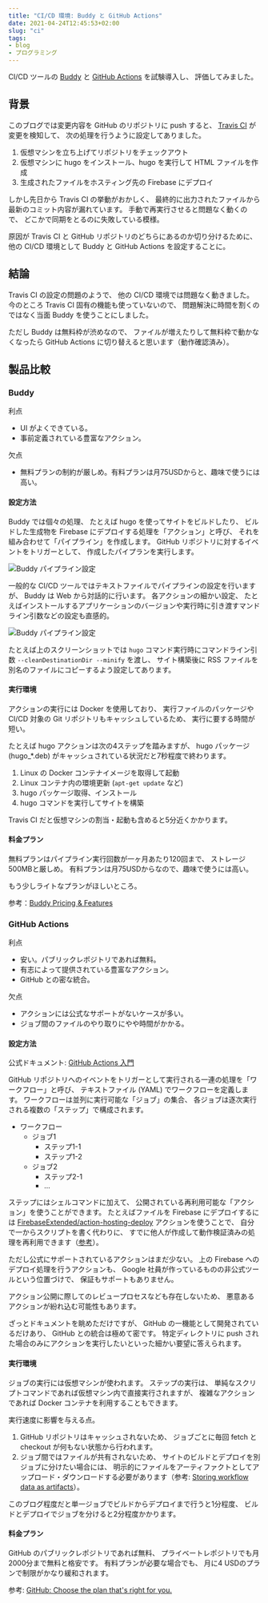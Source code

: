 ```yaml
---
title: "CI/CD 環境: Buddy と GitHub Actions"
date: 2021-04-24T12:45:53+02:00
slug: "ci"
tags:
- blog
- プログラミング
---
```

CI/CD ツールの [Buddy](https://buddy.works/) と [GitHub Actions](https://github.com/features/actions) を試験導入し、
評価してみました。

## 背景

このブログでは変更内容を GitHub のリポジトリに push すると、
[Travis CI](https://travis-ci.com/) が変更を検知して、
次の処理を行うように設定してありました。

1. 仮想マシンを立ち上げてリポジトリをチェックアウト
1. 仮想マシンに hugo をインストール、hugo を実行して HTML ファイルを作成
1. 生成されたファイルをホスティング先の Firebase にデプロイ

しかし先日から Travis CI の挙動がおかしく、
最終的に出力されたファイルから最新のコミット内容が漏れています。
手動で再実行させると問題なく動くので、
どこかで同期をとるのに失敗している模様。

原因が Travis CI と GitHub リポジトリのどちらにあるのか切り分けるために、
他の CI/CD 環境として Buddy と GitHub Actions を設定することに。

## 結論

Travis CI の設定の問題のようで、
他の CI/CD 環境では問題なく動きました。
今のところ Travis CI 固有の機能も使っていないので、
問題解決に時間を割くのではなく当面 Buddy を使うことにしました。

ただし Buddy は無料枠が渋めなので、
ファイルが増えたりして無料枠で動かなくなったら GitHub Actions に切り替えると思います（動作確認済み）。

## 製品比較

### Buddy

利点
* UI がよくできている。
* 事前定義されている豊富なアクション。

欠点
* 無料プランの制約が厳しめ。有料プランは月75USDからと、趣味で使うには高い。

#### 設定方法

Buddy では個々の処理、
たとえば hugo を使ってサイトをビルドしたり、
ビルドした生成物を Firebase にデプロイする処理を「アクション」と呼び、
それを組み合わせて「パイプライン」を作成します。
GitHub リポジトリに対するイベントをトリガーとして、
作成したパイプランを実行します。

![Buddy パイプライン設定](/assets/2021/04/ci/Buddy_pipeline.png)

一般的な CI/CD ツールではテキストファイルでパイプラインの設定を行いますが、
Buddy は Web から対話的に行います。
各アクションの細かい設定、
たとえばインストールするアプリケーションのバージョンや実行時に引き渡すマンドライン引数などの設定も直感的。

![Buddy パイプライン設定](/assets/2021/04/ci/Buddy_action.png)

たとえば上のスクリーンショットでは `hugo` コマンド実行時にコマンドライン引数 `--cleanDestinationDir --minify` を渡し、
サイト構築後に RSS ファイルを別名のファイルにコピーするよう設定してあります。

#### 実行環境

アクションの実行には Docker を使用しており、
実行ファイルのパッケージや CI/CD 対象の Git リポジトリもキャッシュしているため、
実行に要する時間が短い。

たとえば hugo アクションは次の4ステップを踏みますが、
hugo パッケージ (hugo_*.deb) がキャッシュされている状況だと7秒程度で終わります。

1. Linux の Docker コンテナイメージを取得して起動
1. Linux コンテナ内の環境更新 (`apt-get update` など)
1. hugo パッケージ取得、インストール
1. hugo コマンドを実行してサイトを構築

Travis CI だと仮想マシンの割当・起動も含めると5分近くかかります。

#### 料金プラン

無料プランはパイプライン実行回数が一ヶ月あたり120回まで、
ストレージ500MBと厳しめ。
有料プランは月75USDからなので、趣味で使うには高い。

もう少しライトなプランがほしいところ。

参考：[Buddy Pricing & Features](https://buddy.works/pricing)

### GitHub Actions

利点
* 安い。パブリックレポジトリであれば無料。
* 有志によって提供されている豊富なアクション。
* GitHub との密な統合。

欠点
* アクションには公式なサポートがないケースが多い。
* ジョブ間のファイルのやり取りにやや時間がかかる。

#### 設定方法

公式ドキュメント: [GitHub Actions 入門](https://docs.github.com/ja/actions/learn-github-actions/introduction-to-github-actions) 

GitHub リポジトリへのイベントをトリガーとして実行される一連の処理を「ワークフロー」と呼び、
テキストファイル (YAML) でワークフローを定義します。
ワークフローは並列に実行可能な「ジョブ」の集合、
各ジョブは逐次実行される複数の「ステップ」で構成されます。

* ワークフロー
    * ジョブ1
        * ステップ1-1
        * ステップ1-2
    * ジョブ2
        * ステップ2-1
        * ...

ステップにはシェルコマンドに加えて、
公開されている再利用可能な「アクション」を使うことができます。
たとえばファイルを Firebase にデプロイするには
[FirebaseExtended/action-hosting-deploy](https://github.com/FirebaseExtended/action-hosting-deploy) アクションを使うことで、
自分で一からスクリプトを書く代わりに、
すでに他人が作成して動作検証済みの処理を再利用できます（[参考](https://github.com/isseis/blog-hugo/blob/1600ec6b8a7e9b249f24421e50c74138ba06437f/.github/workflows/main.yml)）。

ただし公式にサポートされているアクションはまだ少ない。
上の Firebase へのデプロイ処理を行うアクションも、
Google 社員が作っているものの非公式ツールという位置づけで、
保証もサポートもありません。

アクション公開に際してのレビュープロセスなども存在しないため、
悪意あるアクションが紛れ込む可能性もあります。

ざっとドキュメントを眺めただけですが、
GitHub の一機能として開発されているだけあり、
GitHub との統合は極めて密です。
特定ディレクトリに push された場合のみにアクションを実行したいといった細かい要望に答えられます。

#### 実行環境

ジョブの実行には仮想マシンが使われます。
ステップの実行は、
単純なスクリプトコマンドであれば仮想マシン内で直接実行されますが、
複雑なアクションであれば Docker コンテナを利用することもできます。

実行速度に影響を与える点。

1. GitHub リポジトリはキャッシュされないため、
    ジョブごとに毎回 fetch と checkout が何もない状態から行われます。
2. ジョブ間ではファイルが共有されないため、
    サイトのビルドとデプロイを別ジョブに分けたい場合には、
    明示的にファイルをアーティファクトとしてアップロード・ダウンロードする必要があります（参考: [Storing workflow data as artifacts](https://docs.github.com/en/actions/guides/storing-workflow-data-as-artifacts)）。

このブログ程度だと単一ジョブでビルドからデプロイまで行うと1分程度、
ビルドとデプロイでジョブを分けると2分程度かかります。

#### 料金プラン

GitHub のパブリックレポジトリであれば無料、
プライベートレポジトリでも月2000分まで無料と格安です。
有料プランが必要な場合でも、
月に4 USDのプランで制限がかなり緩和されます。

参考: [GitHub: Choose the plan that's right for you.](https://github.com/pricing)
